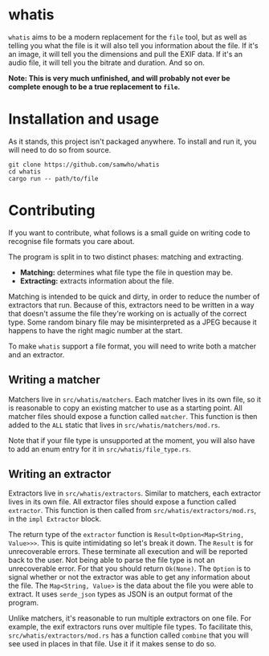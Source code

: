 # whatis

`whatis` aims to be a modern replacement for the `file` tool, but as well as
telling you what the file is it will also tell you information about the file.
If it's an image, it will tell you the dimensions and pull the EXIF data. If
it's an audio file, it will tell you the bitrate and duration. And so on.

**Note: This is very much unfinished, and will probably not ever be complete
enough to be a true replacement to `file`.**

# Installation and usage

As it stands, this project isn't packaged anywhere. To install and run it, you
will need to do so from source.

```
git clone https://github.com/samwho/whatis
cd whatis
cargo run -- path/to/file
```

# Contributing

If you want to contribute, what follows is a small guide on writing code to
recognise file formats you care about.

The program is split in to two distinct phases: matching and extracting.

- **Matching:** determines what file type the file in question may be.
- **Extracting:** extracts information about the file.

Matching is intended to be quick and dirty, in order to reduce the number of
extractors that run. Because of this, extractors need to be written in a way
that doesn't assume the file they're working on is actually of the correct
type. Some random binary file may be misinterpreted as a JPEG because it happens
to have the right magic number at the start.

To make `whatis` support a file format, you will need to write both a matcher
and an extractor.

## Writing a matcher

Matchers live in `src/whatis/matchers`. Each matcher lives in its own file, so
it is reasonable to copy an existing matcher to use as a starting point. All
matcher files should expose a function called `matcher`. This function is then
added to the `ALL` static that lives in `src/whatis/matchers/mod.rs`.

Note that if your file type is unsupported at the moment, you will also have to
add an enum entry for it in `src/whatis/file_type.rs`.

## Writing an extractor

Extractors live in `src/whatis/extractors`. Similar to matchers, each extractor
lives in its own file. All extractor files should expose a function called
`extractor`. This function is then called from `src/whatis/extractors/mod.rs`,
in the `impl Extractor` block.

The return type of the `extractor` function is
`Result<Option<Map<String, Value>>>`. This is quite intimidating so let's break
it down. The `Result` is for unrecoverable errors. These terminate all execution
and will be reported back to the user. Not being able to parse the file type
is not an unrecoverable error. For that you should return `Ok(None)`. The
`Option` is to signal whether or not the extractor was able to get any
information about the file. The `Map<String, Value>` is the data about the file
you were able to extract. It uses `serde_json` types as JSON is an output format
of the program.

Unlike matchers, it's reasonable to run multiple extractors on one file. For
example, the exif extractors runs over multiple file types. To facilitate this,
`src/whatis/extractors/mod.rs` has a function called `combine` that you will
see used in places in that file. Use it if it makes sense to do so.
